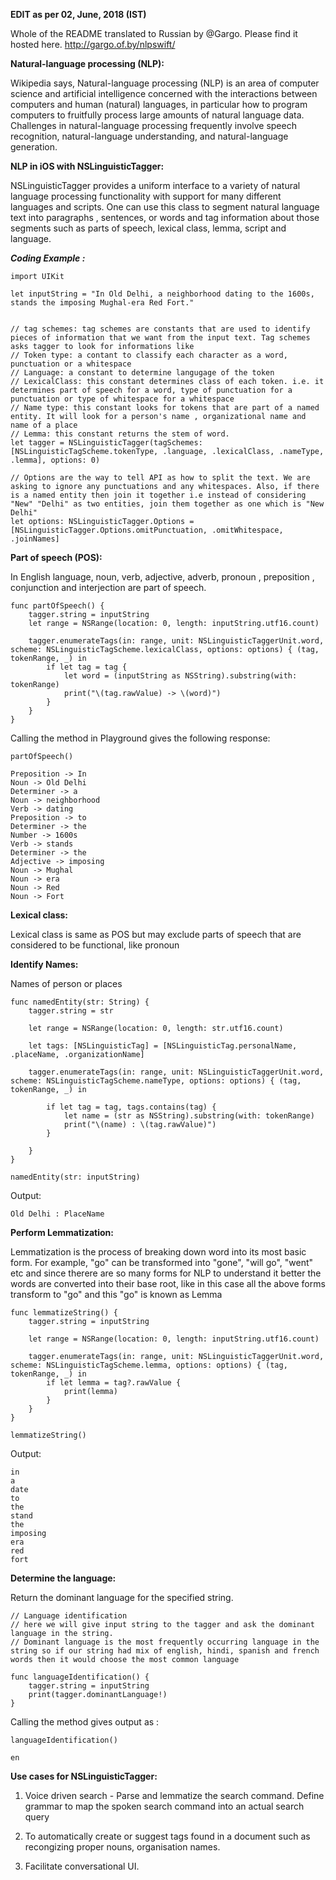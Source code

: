 
**EDIT as per 02, June, 2018 (IST)**

Whole of the README translated to Russian by @Gargo. Please find it hosted here. 
http://gargo.of.by/nlpswift/

**Natural-language processing (NLP):**

Wikipedia says, Natural-language processing (NLP) is an area of computer science and artificial intelligence concerned with the interactions between computers and human (natural) languages, in particular how to program computers to fruitfully process large amounts of natural language data. Challenges in natural-language processing frequently involve speech recognition, natural-language understanding, and natural-language generation.


**NLP in iOS with NSLinguisticTagger:**

NSLinguisticTagger provides a uniform interface to a variety of natural language processing functionality with support for many different languages and scripts. One can use this class to segment natural language text into paragraphs , sentences, or words and tag information  about those segments such as parts of speech, lexical class, lemma, script and language.



***Coding Example :***

```
import UIKit

let inputString = "In Old Delhi, a neighborhood dating to the 1600s, stands the imposing Mughal-era Red Fort."


// tag schemes: tag schemes are constants that are used to identify pieces of information that we want from the input text. Tag schemes asks tagger to look for informations like
// Token type: a contant to classify each character as a word, punctuation or a whitespace
// Language: a constant to determine langugage of the token
// LexicalClass: this constant determines class of each token. i.e. it determines part of speech for a word, type of punctuation for a punctuation or type of whitespace for a whitespace
// Name type: this constant looks for tokens that are part of a named entity. It will look for a person's name , organizational name and name of a place
// Lemma: this constant returns the stem of word.
let tagger = NSLinguisticTagger(tagSchemes: [NSLinguisticTagScheme.tokenType, .language, .lexicalClass, .nameType, .lemma], options: 0)

// Options are the way to tell API as how to split the text. We are asking to ignore any punctuations and any whitespaces. Also, if there is a named entity then join it together i.e instead of considering "New" "Delhi" as two entities, join them together as one which is "New Delhi"
let options: NSLinguisticTagger.Options = [NSLinguisticTagger.Options.omitPunctuation, .omitWhitespace, .joinNames]
```
**Part of speech (POS):**

In English language, noun, verb, adjective, adverb, pronoun , preposition , conjunction and interjection are part of speech.

```
func partOfSpeech() {
    tagger.string = inputString
    let range = NSRange(location: 0, length: inputString.utf16.count)
    
    tagger.enumerateTags(in: range, unit: NSLinguisticTaggerUnit.word, scheme: NSLinguisticTagScheme.lexicalClass, options: options) { (tag, tokenRange, _) in
        if let tag = tag {
            let word = (inputString as NSString).substring(with: tokenRange)
            print("\(tag.rawValue) -> \(word)")
        }
    }
}
```

Calling the method in Playground gives the following response: 

```
partOfSpeech()

Preposition -> In
Noun -> Old Delhi
Determiner -> a
Noun -> neighborhood
Verb -> dating
Preposition -> to
Determiner -> the
Number -> 1600s
Verb -> stands
Determiner -> the
Adjective -> imposing
Noun -> Mughal
Noun -> era
Noun -> Red
Noun -> Fort
```


**Lexical class:**

Lexical class is same as POS but may exclude parts of speech that are considered to be functional, like pronoun

**Identify Names:**

Names of person or places

```
func namedEntity(str: String) {
    tagger.string = str
    
    let range = NSRange(location: 0, length: str.utf16.count)
    
    let tags: [NSLinguisticTag] = [NSLinguisticTag.personalName, .placeName, .organizationName]
    
    tagger.enumerateTags(in: range, unit: NSLinguisticTaggerUnit.word, scheme: NSLinguisticTagScheme.nameType, options: options) { (tag, tokenRange, _) in
        
        if let tag = tag, tags.contains(tag) {
            let name = (str as NSString).substring(with: tokenRange)
            print("\(name) : \(tag.rawValue)")
        }
        
    }
}

namedEntity(str: inputString)
```

Output:

```
Old Delhi : PlaceName

```

**Perform Lemmatization:**

Lemmatization is the process of breaking down word into its most basic form. For example, "go" can be transformed into "gone", "will go", "went" etc and since therere are so many forms for NLP to understand it better the words are converted into their base root, like in this case all the above forms transform to "go" and this "go" is known as Lemma

```
func lemmatizeString() {
    tagger.string = inputString
    
    let range = NSRange(location: 0, length: inputString.utf16.count)
    
    tagger.enumerateTags(in: range, unit: NSLinguisticTaggerUnit.word, scheme: NSLinguisticTagScheme.lemma, options: options) { (tag, tokenRange, _) in
        if let lemma = tag?.rawValue {
            print(lemma)
        }
    }
}

lemmatizeString()
```

Output:
```
in
a
date
to
the
stand
the
imposing
era
red
fort
```

**Determine the language:**

Return the dominant language for the specified string.

```
// Language identification
// here we will give input string to the tagger and ask the dominant language in the string.
// Dominant language is the most frequently occurring language in the string so if our string had mix of english, hindi, spanish and french words then it would choose the most common language

func languageIdentification() {
    tagger.string = inputString
    print(tagger.dominantLanguage!)
}
```

Calling the method gives output as :

``` 
languageIdentification()

en

```

**Use cases for NSLinguisticTagger:**

1) Voice driven search - Parse and lemmatize the search command. Define grammar to map the spoken search command into an actual search query

2) To automatically create or suggest tags found in a document such as recongizing proper nouns, organisation names.

3) Facilitate conversational UI.


